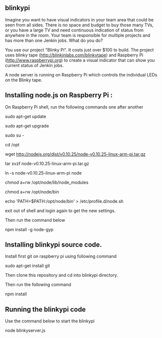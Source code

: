 ## blinkypi

Imagine you want to have visual indicators in your team area that could be seen from all sides. There is no space and budget to buy those many TVs, or you have a large TV and need continuous indication of status from anywhere in the room. Your team is responsible for multiple projects and has more than one Jenkin jobs. What do you do?

You use our project "Blinky Pi". It costs just over $100 to build. The project uses blinky tape (http://blinkinlabs.com/blinkytape) and Raspberry Pi (http://www.raspberrypi.org) to create a visual indicator that can show you current status of Jenkin jobs. 

A node server is running on Raspberry Pi which controls the individual LEDs on the Blinky tape. 

## Installing node.js on Raspberry Pi :
On Raspberry Pi shell, run the following commands one after another

sudo apt-get update

sudo apt-get upgrade

sudo su -

cd /opt

wget http://nodejs.org/dist/v0.10.25/node-v0.10.25-linux-arm-pi.tar.gz

tar xvzf node-v0.10.25-linux-arm-pi.tar.gz

ln -s node-v0.10.25-linux-arm-pi node

chmod a+rw /opt/node/lib/node_modules

chmod a+rw /opt/node/bin

echo 'PATH=$PATH:/opt/node/bin' > /etc/profile.d/node.sh

exit out of shell and login again to get the new settings.

Then run the command below

npm install -g node-gyp 

## Installing blinkypi source code.

Install first git on raspberry pi using following command

sudo apt-get install git

Then clone this repository and cd into blinkypi directory.

Then run the following command

npm install

## Running the blinkypi code

Use the command below to start the blinkypi

node blinkyserver.js
